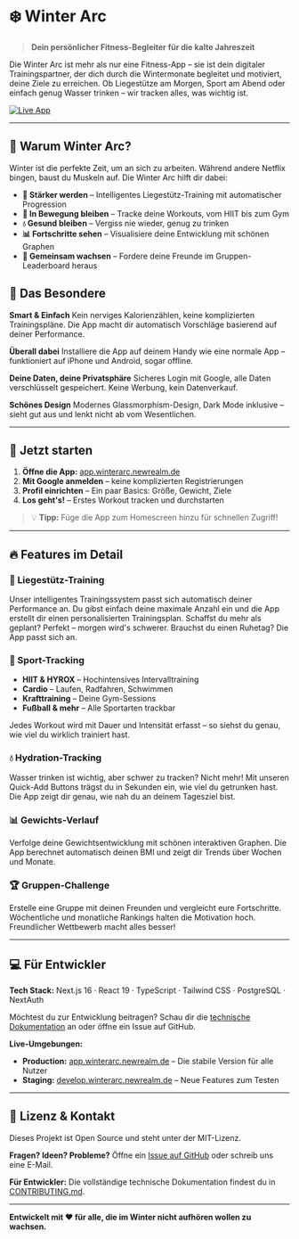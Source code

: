 # ❄️ Winter Arc

> **Dein persönlicher Fitness-Begleiter für die kalte Jahreszeit**

Die Winter Arc ist mehr als nur eine Fitness-App – sie ist dein digitaler Trainingspartner, der dich durch die Wintermonate begleitet und motiviert, deine Ziele zu erreichen. Ob Liegestütze am Morgen, Sport am Abend oder einfach genug Wasser trinken – wir tracken alles, was wichtig ist.

[![Live App](https://img.shields.io/badge/🚀_Jetzt_ausprobieren-app.winterarc.newrealm.de-blue?style=for-the-badge)](https://app.winterarc.newrealm.de)

---

## 🎯 Warum Winter Arc?

Winter ist die perfekte Zeit, um an sich zu arbeiten. Während andere Netflix bingen, baust du Muskeln auf. Die Winter Arc hilft dir dabei:

- **💪 Stärker werden** – Intelligentes Liegestütz-Training mit automatischer Progression
- **🏃 In Bewegung bleiben** – Tracke deine Workouts, vom HIIT bis zum Gym
- **💧 Gesund bleiben** – Vergiss nie wieder, genug zu trinken
- **📊 Fortschritte sehen** – Visualisiere deine Entwicklung mit schönen Graphen
- **👥 Gemeinsam wachsen** – Fordere deine Freunde im Gruppen-Leaderboard heraus

## 🌟 Das Besondere

**Smart & Einfach**
Kein nerviges Kalorienzählen, keine komplizierten Trainingspläne. Die App macht dir automatisch Vorschläge basierend auf deiner Performance.

**Überall dabei**
Installiere die App auf deinem Handy wie eine normale App – funktioniert auf iPhone und Android, sogar offline.

**Deine Daten, deine Privatsphäre**
Sicheres Login mit Google, alle Daten verschlüsselt gespeichert. Keine Werbung, kein Datenverkauf.

**Schönes Design**
Modernes Glassmorphism-Design, Dark Mode inklusive – sieht gut aus und lenkt nicht ab vom Wesentlichen.

---

## 🚀 Jetzt starten

1. **Öffne die App:** [app.winterarc.newrealm.de](https://app.winterarc.newrealm.de)
2. **Mit Google anmelden** – keine komplizierten Registrierungen
3. **Profil einrichten** – Ein paar Basics: Größe, Gewicht, Ziele
4. **Los geht's!** – Erstes Workout tracken und durchstarten

> 💡 **Tipp:** Füge die App zum Homescreen hinzu für schnellen Zugriff!

---

## 🔥 Features im Detail

### 💪 Liegestütz-Training

Unser intelligentes Trainingssystem passt sich automatisch deiner Performance an. Du gibst einfach deine maximale Anzahl ein und die App erstellt dir einen personalisierten Trainingsplan. Schaffst du mehr als geplant? Perfekt – morgen wird's schwerer. Brauchst du einen Ruhetag? Die App passt sich an.

### 🏃 Sport-Tracking

- **HIIT & HYROX** – Hochintensives Intervalltraining
- **Cardio** – Laufen, Radfahren, Schwimmen
- **Krafttraining** – Deine Gym-Sessions
- **Fußball & mehr** – Alle Sportarten trackbar

Jedes Workout wird mit Dauer und Intensität erfasst – so siehst du genau, wie viel du wirklich trainiert hast.

### 💧 Hydration-Tracking

Wasser trinken ist wichtig, aber schwer zu tracken? Nicht mehr! Mit unseren Quick-Add Buttons trägst du in Sekunden ein, wie viel du getrunken hast. Die App zeigt dir genau, wie nah du an deinem Tagesziel bist.

### 📊 Gewichts-Verlauf

Verfolge deine Gewichtsentwicklung mit schönen interaktiven Graphen. Die App berechnet automatisch deinen BMI und zeigt dir Trends über Wochen und Monate.

### 🏆 Gruppen-Challenge

Erstelle eine Gruppe mit deinen Freunden und vergleicht eure Fortschritte. Wöchentliche und monatliche Rankings halten die Motivation hoch. Freundlicher Wettbewerb macht alles besser!

---

## 💻 Für Entwickler

**Tech Stack:** Next.js 16 · React 19 · TypeScript · Tailwind CSS · PostgreSQL · NextAuth

Möchtest du zur Entwicklung beitragen? Schau dir die [technische Dokumentation](./docs) an oder öffne ein Issue auf GitHub.

**Live-Umgebungen:**

- **Production:** [app.winterarc.newrealm.de](https://app.winterarc.newrealm.de) – Die stabile Version für alle Nutzer
- **Staging:** [develop.winterarc.newrealm.de](https://develop.winterarc.newrealm.de) – Neue Features zum Testen

---

## 📄 Lizenz & Kontakt

Dieses Projekt ist Open Source und steht unter der MIT-Lizenz.

**Fragen? Ideen? Probleme?**
Öffne ein [Issue auf GitHub](https://github.com/NewRealm-Projects/winter-arc-app/issues) oder schreib uns eine E-Mail.

**Für Entwickler:**
Die vollständige technische Dokumentation findest du in [CONTRIBUTING.md](CONTRIBUTING.md).

---

**Entwickelt mit ❤️ für alle, die im Winter nicht aufhören wollen zu wachsen.**
